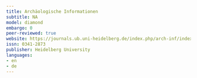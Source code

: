 ```yaml
---
title: Archäologische Informationen
subtitle: NA
model: diamond
embargo: 0
peer-reviewed: true
website: https://journals.ub.uni-heidelberg.de/index.php/arch-inf/index
issn: 0341-2873
publisher: Heidelberg University
languages:
- en
- de
---
```

